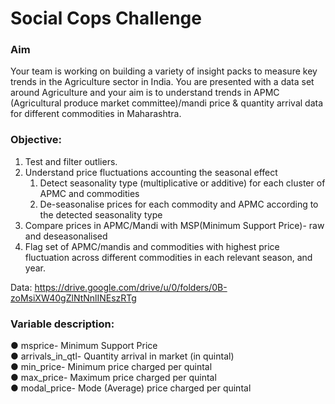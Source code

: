 # Social Cops Challenge

<h3>Aim</h3>
Your team is working on building a variety of insight packs to measure key trends in the Agriculture sector in India. You are presented with a data set around Agriculture and your aim is to understand trends in APMC (Agricultural produce market committee)/mandi price & quantity arrival data for different commodities in Maharashtra.

<h3>Objective:</h3>
<ol>
<li>Test and filter outliers.</li>

<li>Understand price fluctuations accounting the seasonal effect
<ol><li>Detect seasonality type (multiplicative or additive) for each cluster of APMC and commodities</li>
<li>De-seasonalise prices for each commodity and APMC according to the detected seasonality type</li></ol>
</li>

<li>Compare prices in APMC/Mandi with MSP(Minimum Support Price)- raw and deseasonalised</li>

<li>Flag set of APMC/mandis and commodities with highest price fluctuation across different commodities in each relevant season, and year.</li>
</ol>

Data: https://drive.google.com/drive/u/0/folders/0B-zoMsiXW40gZlNtNnlINEszRTg

<h3>Variable description:</h3>
●	msprice- Minimum Support Price<br>
●	arrivals_in_qtl- Quantity arrival in market (in quintal)<br>
●	min_price- Minimum price charged per quintal<br>
●	max_price- Maximum price charged per quintal<br>
●	modal_price- Mode (Average) price charged per quintal<br>

